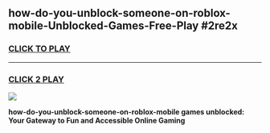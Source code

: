 
## how-do-you-unblock-someone-on-roblox-mobile-Unblocked-Games-Free-Play #2re2x
<h3>
<a href="https://us.freeplayer.one?title=how-do-you-unblock-someone-on-roblox-mobile&ref=9M">CLICK TO PLAY</a></h3>
<hr>

<h3>
<a href="https://us.freeplayer.one?title=how-do-you-unblock-someone-on-roblox-mobile&ref=9M">CLICK 2 PLAY</a>
  
</h3>

<a href="https://us.freeplayer.one?title=how-do-you-unblock-someone-on-roblox-mobile&ref=9M"><img src="https://clearcache.store/games.png"></a>


**how-do-you-unblock-someone-on-roblox-mobile games unblocked: Your Gateway to Fun and Accessible Online Gaming**
